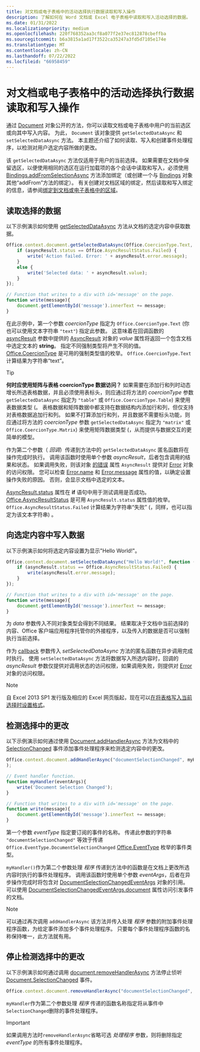 ```yaml
---
title: 对文档或电子表格中的活动选择执行数据读取和写入操作
description: 了解如何在 Word 文档或 Excel 电子表格中读取和写入活动选择的数据。
ms.date: 01/31/2022
ms.localizationpriority: medium
ms.openlocfilehash: 220f768352aa3cf8a077f2e37ec812878cbeffba
ms.sourcegitcommit: b6a3815a1ad17f3522ca35247a3fd5d7105e174e
ms.translationtype: MT
ms.contentlocale: zh-CN
ms.lasthandoff: 07/22/2022
ms.locfileid: "66958459"
---
```

# <a name="read-and-write-data-to-the-active-selection-in-a-document-or-spreadsheet"></a>对文档或电子表格中的活动选择执行数据读取和写入操作

通过 [Document](/javascript/api/office/office.document) 对象公开的方法，你可以读取文档或电子表格中用户的当前选区或向其中写入内容。 为此， `Document` 该对象提供 `getSelectedDataAsync` 和 `setSelectedDataAsync` 方法。 本主题还介绍了如何读取、写入和创建事件处理程序，以检测对用户选定内容所做的更改。

该 `getSelectedDataAsync` 方法仅适用于用户的当前选择。 如果需要在文档中保留选区，以便使用相同的选区在运行加载项的各个会话中读取和写入，必须使用 [Bindings.addFromSelectionAsync](/javascript/api/office/office.bindings#office-office-bindings-addfromselectionasync-member(1)) 方法添加绑定（或创建一个与 [Bindings](/javascript/api/office/office.bindings) 对象其他“addFrom”方法的绑定）。 有关创建对文档区域的绑定，然后读取和写入绑定的信息，请参阅[绑定到文档或电子表格中的区域](bind-to-regions-in-a-document-or-spreadsheet.md)。

## <a name="read-selected-data"></a>读取选择的数据

以下示例演示如何使用 [getSelectedDataAsync](/javascript/api/office/office.document#office-office-document-getselecteddataasync-member(1)) 方法从文档的选定内容中获取数据。

```js
Office.context.document.getSelectedDataAsync(Office.CoercionType.Text, function (asyncResult) {
    if (asyncResult.status == Office.AsyncResultStatus.Failed) {
        write('Action failed. Error: ' + asyncResult.error.message);
    }
    else {
        write('Selected data: ' + asyncResult.value);
    }
});

// Function that writes to a div with id='message' on the page.
function write(message){
    document.getElementById('message').innerText += message; 
}
```

在此示例中，第一个参数 _coercionType_ 指定为 `Office.CoercionType.Text` (你也可以使用文本字符串 `"text"`) 指定此参数。 这意味着在回调函数的 [asyncResult](/javascript/api/office/office.asyncresult#office-office-asyncresult-status-member) 参数中提供的 [AsyncResult](/javascript/api/office/office.asyncresult) 对象的 _value_ 属性将返回一个包含文档中选定文本的 **string**。 指定不同强制类型将产生不同的值。 [Office.CoercionType](/javascript/api/office/office.coerciontype) 是可用的强制类型值的枚举。 `Office.CoercionType.Text` 计算结果为字符串“text”。

> [!TIP]
> **何时应使用矩阵与表格 coercionType 数据访问？** 如果需要在添加行和列时动态增长所选表格数据，并且必须使用表标头，则应通过将方法的 _coercionType_ 参数 `getSelectedDataAsync` 指定为 `"table"` 或 `Office.CoercionType.Table`) 来使用表数据类型 (。 表格数据和矩阵数据中都支持在数据结构内添加行和列，但仅支持对表格数据追加行和列。 如果不打算添加行和列，并且数据不需要标头功能，则应通过将方法的  _coercionType_ 参数 `getSelectedDataAsync` 指定为 `"matrix"` 或 `Office.CoercionType.Matrix`) 来使用矩阵数据类型 (，从而提供与数据交互的更简单的模型。

作为第二个参数（ _回调_）传递到方法中的 `getSelectedDataAsync` 匿名函数将在操作完成时执行。 调用该函数时使用单个参数 _asyncResult_，后者包含调用的结果和状态。 如果调用失败，则该对象 [的错误](/javascript/api/office/office.asyncresult#office-office-asyncresult-error-member) 属性 `AsyncResult` 提供对 [Error](/javascript/api/office/office.error) 对象的访问权限。 您可以检查 [Error.name](/javascript/api/office/office.error#office-office-error-name-member) 和 [Error.message](/javascript/api/office/office.error#office-office-error-message-member) 属性的值，以确定设置操作失败的原因。 否则，会显示文档中选定的文本。

[AsyncResult.status](/javascript/api/office/office.asyncresult#office-office-asyncresult-error-member) 属性在 **if** 语句中用于测试调用是否成功。 [Office.AsyncResultStatus](/javascript/api/office/office.asyncresult#office-office-asyncresult-status-member) 是可用 `AsyncResult.status` 属性值的枚举。 `Office.AsyncResultStatus.Failed` 计算结果为字符串“失败” (，同样，也可以指定为该文本字符串) 。

## <a name="write-data-to-the-selection"></a>向选定内容中写入数据

以下示例演示如何将选定内容设置为显示"Hello World!"。

```js
Office.context.document.setSelectedDataAsync("Hello World!", function (asyncResult) {
    if (asyncResult.status == Office.AsyncResultStatus.Failed) {
        write(asyncResult.error.message);
    }
});

// Function that writes to a div with id='message' on the page.
function write(message){
    document.getElementById('message').innerText += message;
}
```

为  _data_ 参数传入不同对象类型会得到不同结果。 结果取决于文档中当前选择的内容、Office 客户端应用程序托管你的外接程序，以及传入的数据是否可以强制执行当前选择。

作为  [callback](/javascript/api/office/office.document#office-office-document-setselecteddataasync-member(1)) 参数传入 _setSelectedDataAsync_ 方法的匿名函数在异步调用完成时执行。 使用 `setSelectedDataAsync` 方法将数据写入所选内容时，回调的 _asyncResult_ 参数仅提供对调用状态的访问权限，如果调用失败，则提供对 [Error](/javascript/api/office/office.error) 对象的访问权限。

> [!NOTE]
> 自 Excel 2013 SP1 发行版及相应的 Excel 网页版起，现在可以[在将表格写入当前选择时设置格式](../excel/excel-add-ins-tables.md)。

## <a name="detect-changes-in-the-selection"></a>检测选择中的更改

以下示例演示如何通过使用 [Document.addHandlerAsync](/javascript/api/office/office.document#office-office-document-addhandlerasync-member(1)) 方法为文档中的 [SelectionChanged](/javascript/api/office/office.documentselectionchangedeventargs) 事件添加事件处理程序来检测选定内容中的更改。

```js
Office.context.document.addHandlerAsync("documentSelectionChanged", myHandler, function(result){}
);

// Event handler function.
function myHandler(eventArgs){
    write('Document Selection Changed');
}

// Function that writes to a div with id='message' on the page.
function write(message){
    document.getElementById('message').innerText += message;
}
```

第一个参数 _eventType_ 指定要订阅的事件的名称。 传递此参数的字符串 `"documentSelectionChanged"` 等效于传递 `Office.EventType.DocumentSelectionChanged` [Office.EventType](/javascript/api/office/office.eventtype) 枚举的事件类型。

`myHandler()`作为第二个参数处理 _程序_ 传递到方法中的函数是在文档上更改所选内容时执行的事件处理程序。 调用该函数时使用单个参数 _eventArgs_，后者在异步操作完成时将包含对 [DocumentSelectionChangedEventArgs](/javascript/api/office/office.documentselectionchangedeventargs) 对象的引用。 可以使用 [DocumentSelectionChangedEventArgs.document](/javascript/api/office/office.documentselectionchangedeventargs#office-office-documentselectionchangedeventargs-document-member) 属性访问引发事件的文档。

> [!NOTE]
> 可以通过再次调用 `addHandlerAsync` 该方法并传入处理 _程序_ 参数的附加事件处理程序函数，为给定事件添加多个事件处理程序。 只要每个事件处理程序函数的名称保持唯一，此方法就有用。

## <a name="stop-detecting-changes-in-the-selection"></a>停止检测选择中的更改

以下示例演示如何通过调用 [document.removeHandlerAsync](/javascript/api/office/office.documentselectionchangedeventargs) 方法停止侦听 [Document.SelectionChanged](/javascript/api/office/office.document#office-office-document-removehandlerasync-member(1)) 事件。

```js
Office.context.document.removeHandlerAsync("documentSelectionChanged", {handler:myHandler}, function(result){});
```

`myHandler`作为第二个参数处理 _程序_ 传递的函数名称指定将从事件中`SelectionChanged`删除的事件处理程序。

> [!IMPORTANT]
> 如果调用方法时`removeHandlerAsync`省略可选 _处理程序_ 参数，则将删除指定 _eventType_ 的所有事件处理程序。
